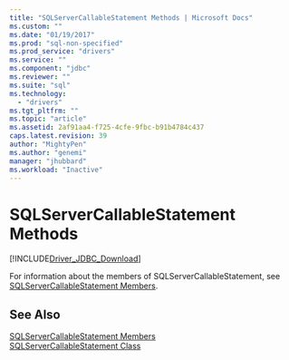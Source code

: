```yaml
---
title: "SQLServerCallableStatement Methods | Microsoft Docs"
ms.custom: ""
ms.date: "01/19/2017"
ms.prod: "sql-non-specified"
ms.prod_service: "drivers"
ms.service: ""
ms.component: "jdbc"
ms.reviewer: ""
ms.suite: "sql"
ms.technology: 
  - "drivers"
ms.tgt_pltfrm: ""
ms.topic: "article"
ms.assetid: 2af91aa4-f725-4cfe-9fbc-b91b4784c437
caps.latest.revision: 39
author: "MightyPen"
ms.author: "genemi"
manager: "jhubbard"
ms.workload: "Inactive"
---
```

# SQLServerCallableStatement Methods
[!INCLUDE[Driver_JDBC_Download](../../../includes/driver_jdbc_download.md)]

  For information about the members of SQLServerCallableStatement, see [SQLServerCallableStatement Members](../../../connect/jdbc/reference/sqlservercallablestatement-members.md).  
  
## See Also  
 [SQLServerCallableStatement Members](../../../connect/jdbc/reference/sqlservercallablestatement-members.md)   
 [SQLServerCallableStatement Class](../../../connect/jdbc/reference/sqlservercallablestatement-class.md)  
  
  
